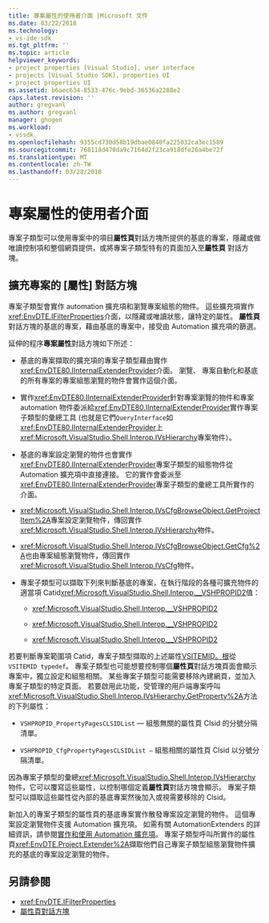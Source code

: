 ```yaml
---
title: 專案屬性的使用者介面 |Microsoft 文件
ms.date: 03/22/2018
ms.technology:
- vs-ide-sdk
ms.tgt_pltfrm: ''
ms.topic: article
helpviewer_keywords:
- project properties [Visual Studio], user interface
- projects [Visual Studio SDK], properties UI
- project properties UI
ms.assetid: b6aec634-8533-476c-9ebd-36536a2288e2
caps.latest.revision: ''
author: gregvanl
ms.author: gregvanl
manager: ghogen
ms.workload:
- vssdk
ms.openlocfilehash: 9355cd730d58b19dbae0840fa225032ca3ec1589
ms.sourcegitcommit: 768118d470da9c7164d2f23ca918dfe26a4be72f
ms.translationtype: MT
ms.contentlocale: zh-TW
ms.lasthandoff: 03/28/2018
---
```

# <a name="project-property-user-interface"></a>專案屬性的使用者介面
專案子類型可以使用專案中的項目**屬性頁**對話方塊所提供的基底的專案，隱藏或做唯讀控制項和整個網頁提供，或將專案子類型特有的頁面加入至**屬性頁** 對話方塊。

## <a name="extending-the-project-property-dialog-box"></a>擴充專案的 [屬性] 對話方塊
 專案子類型會實作 automation 擴充項和瀏覽專案組態的物件。 這些擴充項實作<xref:EnvDTE.IFilterProperties>介面，以隱藏或唯讀狀態，讓特定的屬性。 **屬性頁**對話方塊的基底的專案，藉由基底的專案中，接受由 Automation 擴充項的篩選。

 延伸的程序**專案屬性**對話方塊如下所述：

-   基底的專案擷取的擴充項的專案子類型藉由實作<xref:EnvDTE80.IInternalExtenderProvider>介面。 瀏覽、 專案自動化和基底的所有專案的專案組態瀏覽的物件會實作這個介面。

-   實作<xref:EnvDTE80.IInternalExtenderProvider>針對專案瀏覽的物件和專案 automation 物件委派給<xref:EnvDTE80.IInternalExtenderProvider>實作專案子類型的彙總工具 (也就是它們`QueryInterface`如<xref:EnvDTE80.IInternalExtenderProvider>上<xref:Microsoft.VisualStudio.Shell.Interop.IVsHierarchy>專案物件）。

-   基底的專案設定瀏覽的物件也會實作<xref:EnvDTE80.IInternalExtenderProvider>專案子類型的組態物件從 Automation 擴充項中直接連接。 它的實作會委派至<xref:EnvDTE80.IInternalExtenderProvider>專案子類型的彙總工具所實作的介面。

-   <xref:Microsoft.VisualStudio.Shell.Interop.IVsCfgBrowseObject.GetProjectItem%2A>專案設定瀏覽物件，傳回實作<xref:Microsoft.VisualStudio.Shell.Interop.IVsHierarchy>物件。

-   <xref:Microsoft.VisualStudio.Shell.Interop.IVsCfgBrowseObject.GetCfg%2A>也由專案組態瀏覽物件，傳回實作<xref:Microsoft.VisualStudio.Shell.Interop.IVsCfg>物件。

-   專案子類型可以擷取下列來判斷基底的專案，在執行階段的各種可擴充物件的適當項 Catid<xref:Microsoft.VisualStudio.Shell.Interop.__VSHPROPID2>值：

    -   <xref:Microsoft.VisualStudio.Shell.Interop.__VSHPROPID2>

    -   <xref:Microsoft.VisualStudio.Shell.Interop.__VSHPROPID2>

    -   <xref:Microsoft.VisualStudio.Shell.Interop.__VSHPROPID2>

若要判斷專案範圍項 Catid，專案子類型擷取的上述屬性[VSITEMID。根](<xref:Microsoft.VisualStudio.VSConstants.VSITEMID#Microsoft_VisualStudio_VSConstants_VSITEMID_Root>)從`VSITEMID typedef`。 專案子類型也可能想要控制哪個**屬性頁**對話方塊頁面會顯示專案中，獨立設定和組態相關。 某些專案子類型可能需要移除內建網頁，並加入專案子類型的特定頁面。 若要啟用此功能，受管理的用戶端專案呼叫<xref:Microsoft.VisualStudio.Shell.Interop.IVsHierarchy.GetProperty%2A>方法的下列屬性：

-   `VSHPROPID_PropertyPagesCLSIDList` — 組態無關的屬性頁 Clsid 的分號分隔清單。

-   `VSHPROPID_CfgPropertyPagesCLSIDList —` 組態相關的屬性頁 Clsid 以分號分隔清單。

因為專案子類型的彙總<xref:Microsoft.VisualStudio.Shell.Interop.IVsHierarchy>物件，它可以覆寫這些屬性，以控制哪個定義**屬性頁**對話方塊會顯示。 專案子類型可以擷取這些屬性從內部的基底專案然後加入或視需要移除的 Clsid。

新加入的專案子類型的屬性頁的基底專案實作散發專案設定瀏覽的物件。 這個專案設定瀏覽物件支援 Automation 擴充項。 如需有關 AutomationExtenders 的詳細資訊，請參閱[實作和使用 Automation 擴充項](http://msdn.microsoft.com/Library/0d5c218c-f412-4b28-ab0c-33a611f62356)。 專案子類型呼叫所實作的屬性頁<xref:EnvDTE.Project.Extender%2A>擷取他們自己專案子類型組態瀏覽物件擴充的基底的專案設定瀏覽的物件。

## <a name="see-also"></a>另請參閱

- <xref:EnvDTE.IFilterProperties>
- [屬性頁對話方塊](http://msdn.microsoft.com/en-us/4a3d34ac-ed03-45e8-ae60-a0e1aad300e4)